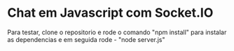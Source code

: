 # Chat em Javascript com Socket.IO

Para testar, clone o repositorio e rode o comando "npm install" para instalar as dependencias e em seguida rode - "node server.js"
